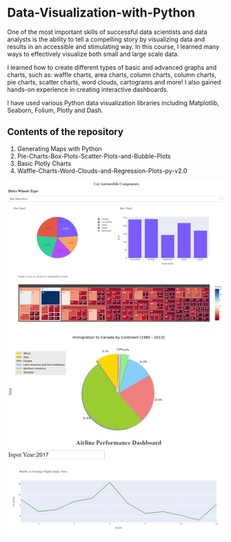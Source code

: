 # Data-Visualization-with-Python
One of the most important skills of successful data scientists and data analysts is the ability to tell a compelling story by visualizing data and results in an accessible and stimulating way. In this course, I learned many ways to effectively visualize both small and large scale data.

I learned how to create different types of basic and advanced graphs and charts, such as: waffle charts, area charts, column charts, column charts, pie charts, scatter charts, word clouds, cartograms and more! I also gained hands-on experience in creating interactive dashboards.

I have used various Python data visualization libraries including Matplotlib, Seaborn, Folium, Plotly and Dash.

## Contents of the repository

1. Generating Maps with Python
2. Pie-Charts-Box-Plots-Scatter-Plots-and-Bubble-Plots
3. Basic Plotly Charts
4. Waffle-Charts-Word-Clouds-and-Regression-Plots-py-v2.0

![4](https://github.com/tina-ds/Data-Visualization-with-Python/blob/c3370e6e6093a8ac81613432b3acb2ab48ac8cf5/4.jpg)
![/US%20Domestic%20Airline%20Flights%20Performance](https://github.com/tina-ds/Data-Visualization-with-Python/blob/98c6bf2f4abbcd3eaa2a63389b5185dd45b684e2/US%20Domestic%20Airline%20Flights%20Performance.png)
![output](https://github.com/tina-ds/Data-Visualization-with-Python/blob/c262f4e5142674679f36a8f819bc838c53882df5/output.png)
![Airline%20Performance%20Dashboard.png](https://github.com/tina-ds/Data-Visualization-with-Python/blob/9ec9323193a787b988c6495d9af3a4fbab1a38f8/Airline%20Performance%20Dashboard.png.jpg)
